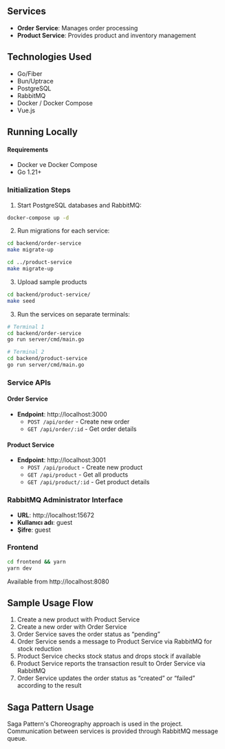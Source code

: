 ## Services

- **Order Service**: Manages order processing
- **Product Service**: Provides product and inventory management

## Technologies Used

- Go/Fiber
- Bun/Uptrace
- PostgreSQL
- RabbitMQ
- Docker / Docker Compose
- Vue.js

## Running Locally

#### Requirements

- Docker ve Docker Compose
- Go 1.21+

### Initialization Steps


1. Start PostgreSQL databases and RabbitMQ:

```bash
docker-compose up -d
```

2. Run migrations for each service:

```bash
cd backend/order-service 
make migrate-up

cd ../product-service
make migrate-up
```

3. Upload sample products

```bash
cd backend/product-service/
make seed
```

3. Run the services on separate terminals:

```bash
# Terminal 1
cd backend/order-service
go run server/cmd/main.go
```

```bash
# Terminal 2
cd backend/product-service
go run server/cmd/main.go
```

### Service APIs

#### Order Service

- **Endpoint**: http://localhost:3000
  - `POST /api/order` - Create new order
  - `GET /api/order/:id` - Get order details

#### Product Service

- **Endpoint**: http://localhost:3001
  - `POST /api/product` - Create new product
  - `GET /api/product` - Get all products
  - `GET /api/product/:id` - Get product details

### RabbitMQ Administrator Interface

- **URL**: http://localhost:15672
- **Kullanıcı adı**: guest
- **Şifre**: guest

### Frontend
```bash
cd frontend && yarn
yarn dev
```
Available from http://localhost:8080




## Sample Usage Flow

1. Create a new product with Product Service
2. Create a new order with Order Service
3. Order Service saves the order status as “pending”
4. Order Service sends a message to Product Service via RabbitMQ for stock reduction
5. Product Service checks stock status and drops stock if available
6. Product Service reports the transaction result to Order Service via RabbitMQ
7. Order Service updates the order status as “created” or “failed” according to the result

## Saga Pattern Usage

Saga Pattern's Choreography approach is used in the project. Communication between services is provided through RabbitMQ message queue.
